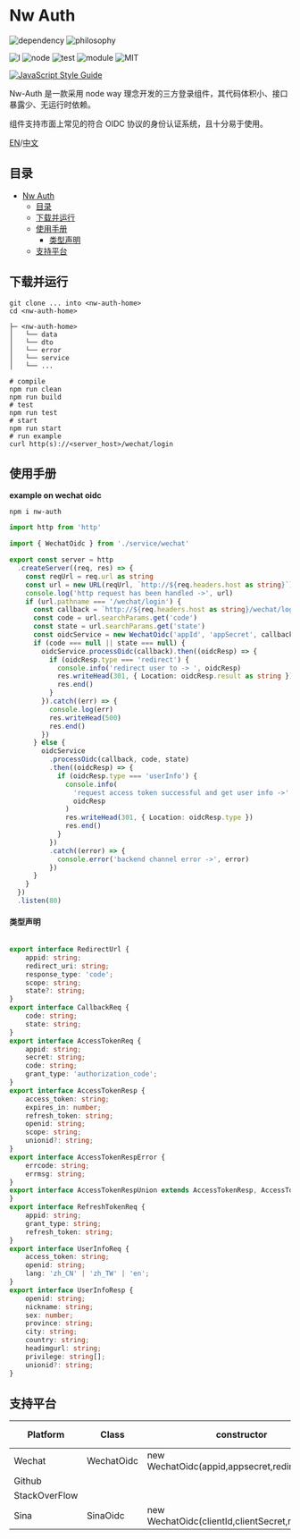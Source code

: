 # Nw Auth

![dependency](https://img.shields.io/badge/runtime%20library-none-green?style=for-the-badge)
![philosophy](https://img.shields.io/badge/philosophy-node%20way-9cf?style=for-the-badge)

![l](https://img.shields.io/badge/language-typescript-blue?)
![node](https://img.shields.io/badge/node-%5E14.19.3-yellowgreen)
![test](https://img.shields.io/badge/tests-18%20passed%2C%200%20faild-critical)
![module](https://img.shields.io/badge/module-ESM-yellow)
![MIT](https://img.shields.io/badge/license-MIT-informational)


[![JavaScript Style Guide](https://cdn.rawgit.com/standard/standard/master/badge.svg)](https://github.com/standard/standard)


Nw-Auth 是一款采用 node way 理念开发的三方登录组件，其代码体积小、接口暴露少、无运行时依赖。

组件支持市面上常见的符合 OIDC 协议的身份认证系统，且十分易于使用。

[EN](README.md)/[中文](README_CN.md)

##  目录
- [Nw Auth](#nw-auth)
  - [目录](#目录)
  - [下载并运行](#下载并运行)
  - [使用手册](#使用手册)
      - [类型声明](#类型声明)
  - [支持平台](#支持平台)
## 下载并运行

```shell
git clone ... into <nw-auth-home>
cd <nw-auth-home>
```
```
├─ <nw-auth-home>
│   └── data
│   └── dto
│   └── error
│   └── service
│   └── ...
```

```shell
# compile
npm run clean
npm run build
# test
npm run test
# start
npm run start
# run example
curl http(s)://<server_host>/wechat/login
```
## 使用手册

**example on wechat oidc**

```shell
npm i nw-auth
```

```typescript
import http from 'http'

import { WechatOidc } from './service/wechat'

export const server = http
  .createServer((req, res) => {
    const reqUrl = req.url as string
    const url = new URL(reqUrl, `http://${req.headers.host as string}`)
    console.log('http request has been handled ->', url)
    if (url.pathname === '/wechat/login') {
      const callback = `http://${req.headers.host as string}/wechat/login`
      const code = url.searchParams.get('code')
      const state = url.searchParams.get('state')
      const oidcService = new WechatOidc('appId', 'appSecret', callback)
      if (code === null || state === null) {
        oidcService.processOidc(callback).then((oidcResp) => {
          if (oidcResp.type === 'redirect') {
            console.info('redirect user to -> ', oidcResp)
            res.writeHead(301, { Location: oidcResp.result as string })
            res.end()
          }
        }).catch((err) => {
          console.log(err)
          res.writeHead(500)
          res.end()
        })
      } else {
        oidcService
          .processOidc(callback, code, state)
          .then((oidcResp) => {
            if (oidcResp.type === 'userInfo') {
              console.info(
                'request access token successful and get user info ->',
                oidcResp
              )
              res.writeHead(301, { Location: oidcResp.type })
              res.end()
            }
          })
          .catch((error) => {
            console.error('backend channel error ->', error)
          })
      }
    }
  })
  .listen(80)

```

#### 类型声明

```typescript

export interface RedirectUrl {
    appid: string;
    redirect_uri: string;
    response_type: 'code';
    scope: string;
    state?: string;
}
export interface CallbackReq {
    code: string;
    state: string;
}
export interface AccessTokenReq {
    appid: string;
    secret: string;
    code: string;
    grant_type: 'authorization_code';
}
export interface AccessTokenResp {
    access_token: string;
    expires_in: number;
    refresh_token: string;
    openid: string;
    scope: string;
    unionid?: string;
}
export interface AccessTokenRespError {
    errcode: string;
    errmsg: string;
}
export interface AccessTokenRespUnion extends AccessTokenResp, AccessTokenRespError {
}
export interface RefreshTokenReq {
    appid: string;
    grant_type: string;
    refresh_token: string;
}
export interface UserInfoReq {
    access_token: string;
    openid: string;
    lang: 'zh_CN' | 'zh_TW' | 'en';
}
export interface UserInfoResp {
    openid: string;
    nickname: string;
    sex: number;
    province: string;
    city: string;
    country: string;
    headimgurl: string;
    privilege: string[];
    unionid?: string;
}

```

## 支持平台

| Platform      | Class      | constructor                                       | Type declaration | support |
| ------------- | ---------- | ------------------------------------------------- | ---------------- | ------- |
| Wechat        | WechatOidc | new WechatOidc(appid,appsecret,redirectUrl)       | dto/wechat.d.ts  | yes     |
| Github        |            |                                                   |                  | feature |
| StackOverFlow |            |                                                   |                  | feature |
| Sina          | SinaOidc   | new WechatOidc(clientId,clientSecret,redirectUrl) | dto/sina.d.ts    | yes     |
